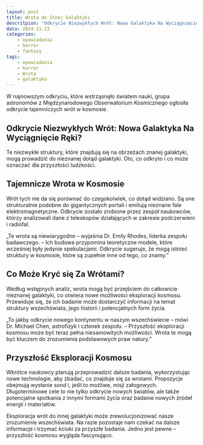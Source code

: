 ```yaml
---
layout: post
title: Wrota do Innej Galaktyki
descritpion: "Odkrycie Niezwykłych Wrót: Nowa Galaktyka Na Wyciągnięcie Ręki?"
data: 2024-11-23 
categories:
    - opowiadania
    - horror
    - fantazy
tagi:
    - opowiadania
    - horror
    - Wrota
    - galaktyka
---
```



W najnowszym odkryciu, które wstrząsnęło światem nauki, grupa astronomów z Międzynarodowego Obserwatorium Kosmicznego ogłosiła odkrycie tajemniczych wrót w kosmosie. 

## Odkrycie Niezwykłych Wrót: Nowa Galaktyka Na Wyciągnięcie Ręki?

Te niezwykłe struktury, które znajdują się na obrzeżach znanej galaktyki, mogą prowadzić do nieznanej dotąd galaktyki. Oto, co odkryto i co może oznaczać dla przyszłości ludzkości.

## Tajemnicze Wrota w Kosmosie
Wrót tych nie da się porównać do czegokolwiek, co dotąd widziano. Są one strukturalnie podobne do gigantycznych portali i emitują nieznane fale elektromagnetyczne. Odkrycie zostało zrobione przez zespół naukowców, którzy analizowali dane z teleskopów działających w zakresie podczerwieni i radiofal.

„Te wrota są niewiarygodne – wyjaśnia Dr. Emily Rhodes, liderka zespołu badawczego. – Ich budowa przypomina teoretyczne modele, które wcześniej były jedynie spekulacjami. Odkrycie sugeruje, że mogą istnieć struktury w kosmosie, które są zupełnie inne od tego, co znamy.”

## Co Może Kryć się Za Wrótami?
Według wstępnych analiz, wrota mogą być przejściem do całkowicie nieznanej galaktyki, co otwiera nowe możliwości eksploracji kosmosu. Przewiduje się, że ich badanie może dostarczyć informacji na temat struktury wszechświata, jego historii i potencjalnych form życia.

„To jakby odkrycie nowego kontynentu w naszym wszechświecie – mówi Dr. Michael Chen, astrofizyk i członek zespołu. – Przyszłość eksploracji kosmosu może być teraz pełna niesamowitych możliwości. Wrota te mogą być kluczem do zrozumienia podstawowych praw natury.”

## Przyszłość Eksploracji Kosmosu
Wkrótce naukowcy planują przeprowadzić dalsze badania, wykorzystując nowe technologie, aby zbadać, co znajduje się za wrotami. Propozycje obejmują wysłanie sond i, jeśli to możliwe, misji załogowych. Długoterminowe cele to nie tylko odkrycie nowych światów, ale także potencjalne spotkania z innymi formami życia oraz badanie nowych źródeł energii i materiałów.

Eksploracja wrót do innej galaktyki może zrewolucjonizować nasze zrozumienie wszechświata. Na razie pozostaje nam czekać na dalsze informacje i trzymać kciuki za przyszłe badania. Jedno jest pewne – przyszłość kosmosu wygląda fascynująco.